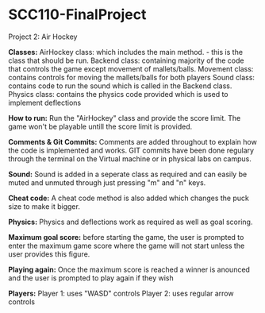 # SCC110-FinalProject
Project 2: Air Hockey

**Classes:**
AirHockey class: which includes the main method. - this is the class that should be run.
Backend class: containing majority of the code that controls the game except movement of mallets/balls.
Movement class: contains controls for moving the mallets/balls for both players
Sound class: contains code to run the sound which is called in the Backend class.
Physics class: contains the physics code provided which is used to implement deflections

**How to run:**
Run the "AirHockey" class and provide the score limit. The game won't be playable untill the score limit is provided.

**Comments & Git Commits:**
Comments are added throughout to explain how the code is implemented and works. 
GIT commits have been done regulary through the terminal on the Virtual machine or in physical labs on campus.

**Sound:**
Sound is added in a seperate class as required and can easily be muted and unmuted through just pressing "m" and "n" keys. 

**Cheat code:**
A cheat code method is also added which changes the puck size to make it bigger. 

**Physics:**
Physics and deflections work as required as well as goal scoring. 

**Maximum goal score:**
before starting the game, the user is prompted to enter the maximum game score where the game will not start unless the user provides this figure. 

**Playing again:**
Once the maximum score is reached a winner is anounced and the user is prompted to play again if they wish

**Players:**
Player 1: uses "WASD" controls
Player 2: uses regular arrow controls
